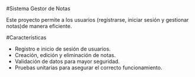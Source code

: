#Sistema Gestor de Notas  

Este proyecto permite a los usuarios (registrarse, iniciar sesión y gestionar notas)de manera eficiente.  

#Características  
- Registro e inicio de sesión de usuarios.  
- Creación, edición y eliminación de notas.  
- Validación de datos para mayor seguridad.  
- Pruebas unitarias para asegurar el correcto funcionamiento.  



